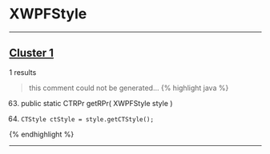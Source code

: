 # XWPFStyle

***

## [Cluster 1](./1)
1 results
> this comment could not be generated...
{% highlight java %}
63. public static CTRPr getRPr( XWPFStyle style )
70.     CTStyle ctStyle = style.getCTStyle();
{% endhighlight %}

***

